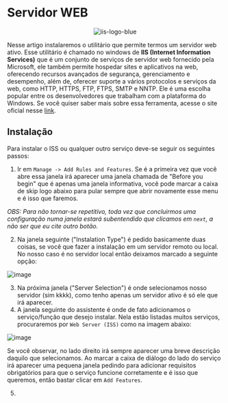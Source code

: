 # Servidor WEB

<div align = "center">

![iis-logo-blue](https://github.com/wendersoon/WindowsServer/assets/104470835/30ac9ec0-faca-4980-8ae4-60f8d5d78392)

 </div>


Nesse artigo instalaremos o utilitário que permite termos um servidor web ativo. Esse utilitário é chamado no windows de **IIS (Internet Information Services)** que é um conjunto de serviços de servidor web fornecido pela Microsoft, ele também permite hospedar sites e aplicativos na web, oferecendo recursos avançados de segurança, gerenciamento e desempenho, além de, oferecer suporte a vários protocolos e serviços da web, como HTTP, HTTPS, FTP, FTPS, SMTP e NNTP. Ele é uma escolha popular entre os desenvolvedores que trabalham com a plataforma do Windows. Se você quiser saber mais sobre essa ferramenta, acesse o site oficial nesse [link](https://www.iis.net/). 

## Instalação

Para instalar o ISS ou qualquer outro serviço deve-se seguir os seguintes passos:

1. Ir em `Manage -> Add Rules and Features`. Se é a primeira vez que você abre essa janela irá aparecer uma janela chamada de "Before you begin" que é apenas uma janela informativa, você pode marcar a caixa de skip logo abaixo para pular sempre que abrir novamente esse menu e é isso que faremos. 

*OBS: Para não tornar-se repetitivo, toda vez que concluirmos uma configuração numa janela estará subentendido que clicamos em `next`, a não ser que eu cite outro botão.*

2. Na janela seguinte ("Instalation Type") é pedido basicamente duas coisas, se você que fazer a instalação em um servidor remoto ou local. No nosso caso é no servidor local então deixamos marcado a seguinte opção:

![image](https://github.com/wendersoon/WindowsServer/assets/104470835/81b5dbf2-e801-4ae9-bf3c-53dbbb12b8df)

3. Na próxima janela ("Server Selection") é onde selecionamos nosso servidor (sim kkkk), como tenho apenas um servidor ativo é só ele que irá aparecer.
4. A janela seguinte do assistente é onde de fato adicionamos o serviço/função que desejo instalar. Nela estão listadas muitos serviços, procuraremos por `Web Server (ISS)` como na imagem abaixo:

![image](https://github.com/wendersoon/WindowsServer/assets/104470835/eb4bf52b-639b-4d19-bb44-76c9ab11cdc8)

Se você observar, no lado direito irá sempre aparecer uma breve descrição daquilo que selecionamos. Ao marcar a caixa de diálogo do lado do serviço irá aparecer uma pequena janela pedindo para adicionar requisitos obrigatórios para que o serviço funcione corretamente e é isso que queremos, então bastar clicar em `Add Features`.

5. 

